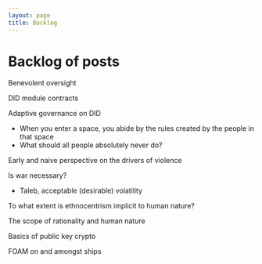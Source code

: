 ```yaml
---
layout: page
title: Backlog
---
```


# Backlog of posts

Benevolent oversight

DID module contracts

Adaptive governance on DID
- When you enter a space, you abide by the rules created by the people in that space
- What should all people absolutely never do?

Early and naive perspective on the drivers of violence

Is war necessary?
- Taleb, acceptable (desirable) volatility

To what extent is ethnocentrism implicit to human nature?

The scope of rationality and human nature

Basics of public key crypto

FOAM on and amongst ships
